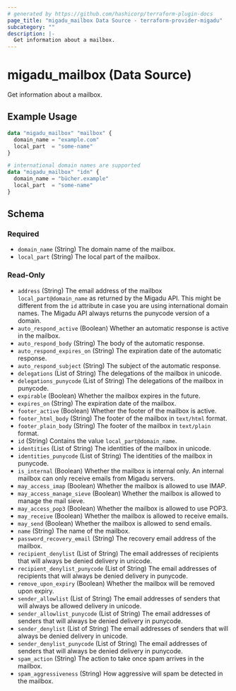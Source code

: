 ```yaml
---
# generated by https://github.com/hashicorp/terraform-plugin-docs
page_title: "migadu_mailbox Data Source - terraform-provider-migadu"
subcategory: ""
description: |-
  Get information about a mailbox.
---
```


# migadu_mailbox (Data Source)

Get information about a mailbox.

## Example Usage

```terraform
data "migadu_mailbox" "mailbox" {
  domain_name = "example.com"
  local_part  = "some-name"
}

# international domain names are supported
data "migadu_mailbox" "idn" {
  domain_name = "bücher.example"
  local_part  = "some-name"
}
```

<!-- schema generated by tfplugindocs -->
## Schema

### Required

- `domain_name` (String) The domain name of the mailbox.
- `local_part` (String) The local part of the mailbox.

### Read-Only

- `address` (String) The email address of the mailbox `local_part@domain_name` as returned by the Migadu API. This might be different from the `id` attribute in case you are using international domain names. The Migadu API always returns the punycode version of a domain.
- `auto_respond_active` (Boolean) Whether an automatic response is active in the mailbox.
- `auto_respond_body` (String) The body of the automatic response.
- `auto_respond_expires_on` (String) The expiration date of the automatic response.
- `auto_respond_subject` (String) The subject of the automatic response.
- `delegations` (List of String) The delegations of the mailbox in unicode.
- `delegations_punycode` (List of String) The delegations of the mailbox in punycode.
- `expirable` (Boolean) Whether the mailbox expires in the future.
- `expires_on` (String) The expiration date of the mailbox.
- `footer_active` (Boolean) Whether the footer of the mailbox is active.
- `footer_html_body` (String) The footer of the mailbox in `text/html` format.
- `footer_plain_body` (String) The footer of the mailbox in `text/plain` format.
- `id` (String) Contains the value `local_part@domain_name`.
- `identities` (List of String) The identities of the mailbox in unicode.
- `identities_punycode` (List of String) The identities of the mailbox in punycode.
- `is_internal` (Boolean) Whether the mailbox is internal only. An internal mailbox can only receive emails from Migadu servers.
- `may_access_imap` (Boolean) Whether the mailbox is allowed to use IMAP.
- `may_access_manage_sieve` (Boolean) Whether the mailbox is allowed to manage the mail sieve.
- `may_access_pop3` (Boolean) Whether the mailbox is allowed to use POP3.
- `may_receive` (Boolean) Whether the mailbox is allowed to receive emails.
- `may_send` (Boolean) Whether the mailbox is allowed to send emails.
- `name` (String) The name of the mailbox.
- `password_recovery_email` (String) The recovery email address of the mailbox.
- `recipient_denylist` (List of String) The email addresses of recipients that will always be denied delivery in unicode.
- `recipient_denylist_punycode` (List of String) The email addresses of recipients that will always be denied delivery in punycode.
- `remove_upon_expiry` (Boolean) Whether the mailbox will be removed upon expiry.
- `sender_allowlist` (List of String) The email addresses of senders that will always be allowed delivery in unicode.
- `sender_allowlist_punycode` (List of String) The email addresses of senders that will always be denied delivery in punycode.
- `sender_denylist` (List of String) The email addresses of senders that will always be denied delivery in unicode.
- `sender_denylist_punycode` (List of String) The email addresses of senders that will always be denied delivery in punycode.
- `spam_action` (String) The action to take once spam arrives in the mailbox.
- `spam_aggressiveness` (String) How aggressive will spam be detected in the mailbox.

